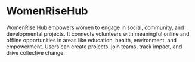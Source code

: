 # WomenRiseHub
WomenRise Hub empowers women to engage in social, community, and developmental projects. It connects volunteers with meaningful online and offline opportunities in areas like education, health, environment, and empowerment. Users can create projects, join teams, track impact, and drive collective change.
